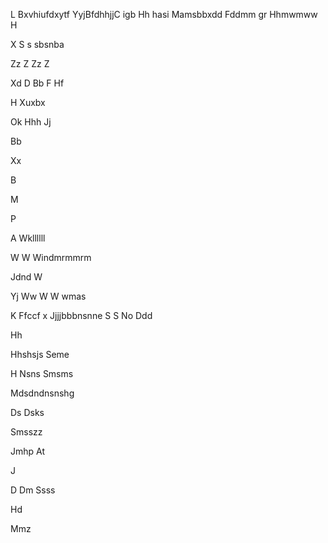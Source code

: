 

L
Bxvhiufdxytf
YyjBfdhhjjC
igb
Hh
hasi
Mamsbbxdd
Fddmm gr 
Hhmwmww
H

X
 S s sbsnba
 
 
 
 
 
 Zz
Z
Zz
Z


Xd
D
Bb
F
Hf

 H
Xuxbx

Ok
Hhh
Jj

Bb

Xx

B

M

P


A
Wkllllll



W
W
Windmrmmrm

Jdnd
W






Yj
Ww
W
W wmas




K
 Ffccf x
Jjjjbbbnsnne
S
S
No 
Ddd

Hh

Hhshsjs
Seme 

H
Nsns
  Smsms

Mdsdndnsnshg

Ds
Dsks

Smsszz

Jmhp
At



J


D
Dm
Ssss




Hd


Mmz





